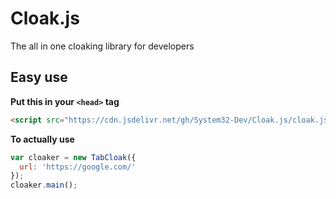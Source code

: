 # Cloak.js
The all in one cloaking library for developers

## Easy use
**Put this in your `<head>` tag**
```html
<script src="https://cdn.jsdelivr.net/gh/System32-Dev/Cloak.js/cloak.js"></script>
```
**To actually use**
```js
var cloaker = new TabCloak({
  url: 'https://google.com/'
});
cloaker.main();
```
